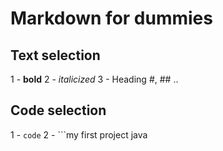 # Markdown for dummies
## Text selection
 
1 - **bold**
2 - *italicized*
3 - Heading #, ## ..

## Code selection 

1 - `code`
2 - ```my first project
	java	
```
